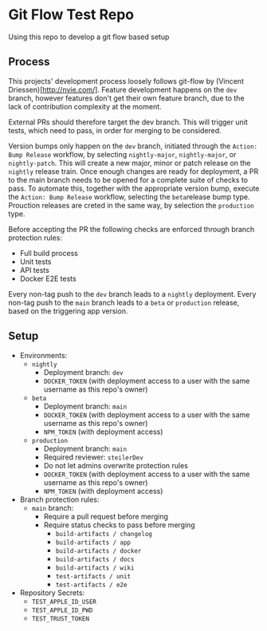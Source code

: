 # Git Flow Test Repo

Using this repo to develop a git flow based setup

## Process

This projects' development process loosely follows git-flow by (Vincent Driessen)[http://nvie.com/]. Feature development happens on the `dev` branch, however features don't get their own feature branch, due to the lack of contribution complexity at the moment.

External PRs should therefore target the dev branch. This will trigger unit tests, which need to pass, in order for merging to be considered.

Version bumps only happen on the `dev` branch, initiated through the `Action: Bump Release` workflow, by selecting `nightly-major`, `nightly-major`, or `nightly-patch`. This will create a new major, minor or patch release on the `nightly` release train. Once enough changes are ready for deployment, a PR to the main branch needs to be opened for a complete suite of checks to pass. To automate this, together with the appropriate version bump, execute the `Action: Bump Release` workflow, selecting the `beta`release bump type. Prouction releases are creted in the same way, by selection the `production` type.

Before accepting the PR the following checks are enforced through branch protection rules:
- Full build process
- Unit tests
- API tests
- Docker E2E tests

Every non-tag push to the `dev` branch leads to a `nightly` deployment. Every non-tag push to the `main` branch leads to a `beta` or `production` release, based on the triggering app version.

## Setup

- Environments:
  - `nightly`
    - Deployment branch: `dev`
    - `DOCKER_TOKEN` (with deployment access to a user with the same username as this repo's owner)
  - `beta`
    - Deployment branch: `main`
    - `DOCKER_TOKEN` (with deployment access to a user with the same username as this repo's owner)
    - `NPM_TOKEN` (with deployment access)
  - `production`
    - Deployment branch: `main`
    - Required reviewer: `steilerDev`
    - Do not let admins overwrite protection rules
    - `DOCKER_TOKEN` (with deployment access to a user with the same username as this repo's owner)
    - `NPM_TOKEN` (with deployment access)
- Branch protection rules:
  - `main` branch:
    - Require a pull request before merging
    - Require status checks to pass before merging
      - `build-artifacts / changelog`
      - `build-artifacts / app`
      - `build-artifacts / docker`
      - `build-artifacts / docs`
      - `build-artifacts / wiki`
      - `test-artifacts / unit`
      - `test-artifacts / e2e`
- Repository Secrets:
  - `TEST_APPLE_ID_USER`
  - `TEST_APPLE_ID_PWD`
  - `TEST_TRUST_TOKEN`